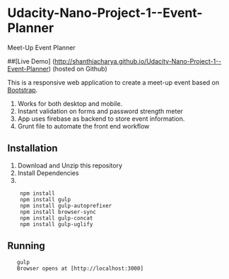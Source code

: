 # Udacity-Nano-Project-1--Event-Planner
Meet-Up Event Planner

##[Live Demo] (http://shanthiacharya.github.io/Udacity-Nano-Project-1--Event-Planner)  (hosted on Github)

This is a responsive web application to create a meet-up event based on [Bootstrap](http://getbootstrap.com/).

1. Works for both desktop and mobile.
2. Instant validation on forms and password strength meter
3. App uses firebase as backend to store event information.
4. Grunt file to automate the front end workflow

Installation
---
1. Download and Unzip this repository
2. Install Dependencies
3. 

```
    npm install 
    npm install gulp
    npm install gulp-autoprefixer
    npm install browser-sync
    npm install gulp-concat
    npm install gulp-uglify
```    

 Running
 ---
```
   gulp
   Browser opens at [http://localhost:3000] 
``` 
